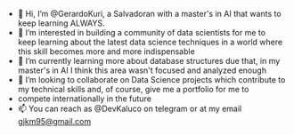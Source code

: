 - 👋 Hi, I’m @GerardoKuri, a Salvadoran with a master's in AI that wants to keep learning ALWAYS.
- 👀 I’m interested in building a community of data scientists for me to keep learning about the latest data science techniques 
in a world where this skill becomes more and more indispensable 
- 🌱 I’m currently learning more about database structures due that, in my master's in AI I think this area wasn't focused and analyzed enough
- 💞️ I’m looking to collaborate on Data Science projects which contribute to my technical skills and, of course, give me a portfolio for me to
-  compete internationally in the future
- 📫 You can reach as @DevKaluco on telegram or at my email gjkm95@gmail.com

<!---
GerardoKuri/GerardoKuri is a ✨ special ✨ repository because its `README.md` (this file) appears on your GitHub profile.
You can click the Preview link to take a look at your changes.
--->
